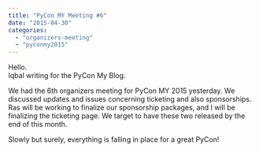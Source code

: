 ```yaml
---
title: "PyCon MY Meeting #6"
date: "2015-04-30"
categories: 
  - "organizers-meeting"
  - "pyconmy2015"
---
```


Hello.  
Iqbal writing for the PyCon My Blog.  
  
We had the 6th organizers meeting for PyCon MY 2015 yesterday. We discussed updates and issues concerning ticketing and also sponsorships. Ras will be working to finalize our sponsorship packages, and I will be finalizing the ticketing page. We target to have these two released by the end of this month.  
  
Slowly but surely, everything is falling in place for a great PyCon!
